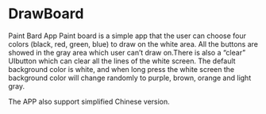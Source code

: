 # DrawBoard
Paint Bard App
Paint board is a simple app that the user can choose four colors (black, red, green, blue) to draw on the white area. All the buttons are showed in the gray area which user can’t draw on.There is also a “clear” UIbutton which can clear all the lines of the white screen. The default background color is white, and when long press the white screen the background color will change randomly to purple, brown, orange and light gray. 

The APP also support simplified Chinese version.
